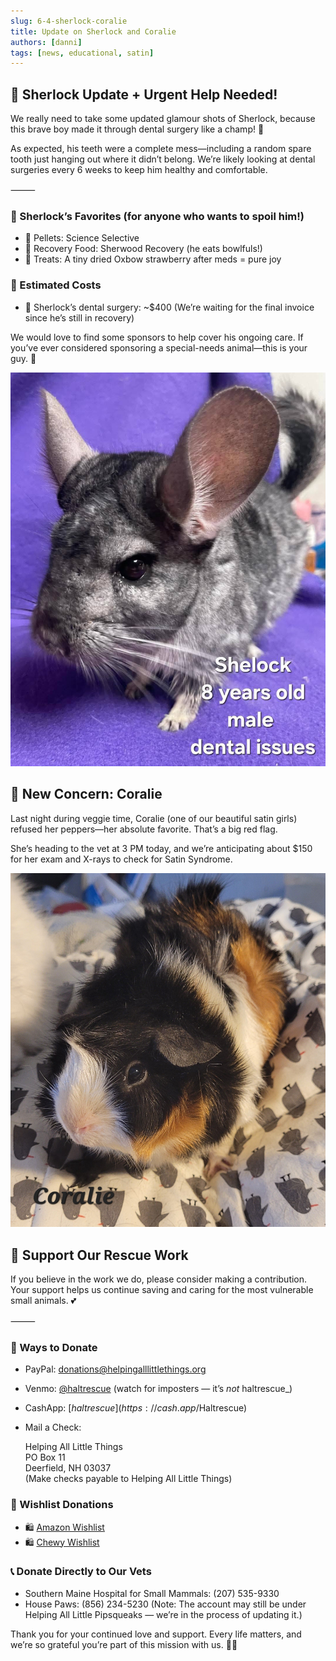 ```yaml
---
slug: 6-4-sherlock-coralie
title: Update on Sherlock and Coralie
authors: [danni]
tags: [news, educational, satin]
---
```


## 🦷 Sherlock Update + Urgent Help Needed!

We really need to take some updated glamour shots of Sherlock, because this brave boy made it through dental surgery like a champ! 💪

As expected, his teeth were a complete mess—including a random spare tooth just hanging out where it didn’t belong. We’re likely looking at dental surgeries every 6 weeks to keep him healthy and comfortable.

⸻

### 🐹 Sherlock’s Favorites (for anyone who wants to spoil him!)

 - 🥣 Pellets: Science Selective
 - 🍲 Recovery Food: Sherwood Recovery (he eats bowlfuls!)
 - 🍓 Treats: A tiny dried Oxbow strawberry after meds = pure joy

### 💸 Estimated Costs

 - 🦷 Sherlock’s dental surgery: ~$400
(We’re waiting for the final invoice since he’s still in recovery)

We would love to find some sponsors to help cover his ongoing care. If you’ve ever considered sponsoring a special-needs animal—this is your guy. 🐾

![Sherlock the Chinchilla](sherlock.jpg)

## 🚨 New Concern: Coralie

Last night during veggie time, Coralie (one of our beautiful satin girls) refused her peppers—her absolute favorite. That’s a big red flag.

She’s heading to the vet at 3 PM today, and we’re anticipating about $150 for her exam and X-rays to check for Satin Syndrome.

![Coralie the Guinea Pig](coralie.jpg)


## 🙏  Support Our Rescue Work

If you believe in the work we do, please consider making a contribution.
Your support helps us continue saving and caring for the most vulnerable small animals. 💕

⸻

### 💸  Ways to Donate
 - PayPal: donations@helpingalllittlethings.org
 - Venmo: [@haltrescue](https://account.venmo.com/u/haltrescue) (watch for imposters — it’s _not_ haltrescue_)
 - CashApp: [$haltrescue](https://cash.app/$Haltrescue)
 - Mail a Check:  
  
    Helping All Little Things    
    PO Box 11    
    Deerfield, NH 03037    
    (Make checks payable to Helping All Little Things)    


### 🛒 Wishlist Donations
 - 🛍️ [Amazon Wishlist](https://tinyurl.com/HALT-Amazon-Wishlist)
 - 🛍️ [Chewy Wishlist](https://tinyurl.com/HALT-Chewy-Wishlist)


### 📞 Donate Directly to Our Vets
 - Southern Maine Hospital for Small Mammals: (207) 535-9330
 - House Paws: (856) 234-5230
(Note: The account may still be under Helping All Little Pipsqueaks — we’re in the process of updating it.)

Thank you for your continued love and support.
Every life matters, and we’re so grateful you’re part of this mission with us. 🐹💕
